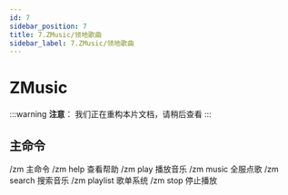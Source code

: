 ```yaml
---
id: 7
sidebar_position: 7
title: 7.ZMusic/领地歌曲
sidebar_label: 7.ZMusic/领地歌曲
---
```


# ZMusic

:::warning
**注意**：
我们正在重构本片文档，请稍后查看
:::

## 主命令
/zm 主命令
/zm help 查看帮助
/zm play 播放音乐
/zm music 全服点歌
/zm search 搜索音乐
/zm playlist 歌单系统
/zm stop 停止播放
